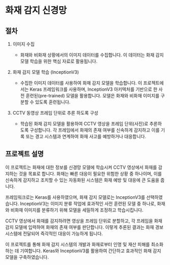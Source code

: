 
# 화재 감지 신경망

## 절차

1.  이미지 수집
    
    -   화재와 비화재 상황에서의 이미지 데이터를 수집합니다. 이 데이터는 화재 감지 모델 학습을 위한 핵심 자료로 활용됩니다.
2.  화재 감지 모델 학습 (InceptionV3)
    
    -   수집한 이미지 데이터를 사용하여 화재 감지 모델을 학습합니다. 이 프로젝트에서는 Keras 프레임워크를 사용하며, InceptionV3 아키텍처를 기반으로 한 사전 훈련된(pre-trained) 모델을 활용합니다. 모델은 화재와 비화재 이미지를 구분할 수 있도록 훈련됩니다.
3.  CCTV 동영상 프레임 단위로 추론 하도록 구성
    
    -   학습된 화재 감지 모델을 활용하여 CCTV 영상을 프레임 단위(사진)로 추론하도록 구성합니다. 각 프레임에서 화재의 존재 여부를 신속하게 감지하고 이를 기록 또는 경고 시스템과 연계하여 화재 사고를 예방하거나 대응합니다.

## 프로젝트 설명

이 프로젝트는 화재에 대한 정보를 신경망 모델에 학습시켜 CCTV 영상에서 화재를 감지하는 것을 목표로 합니다. 화재는 빠른 대응이 필요한 위험한 상황 중 하나이며, 이를 신속하게 감지하고 조치할 수 있는 자동화된 시스템은 화재 예방 및 대응에 큰 도움을 줍니다.

프레임워크로는 Keras를 사용하였으며, 화재 감지 모델로는 InceptionV3를 선택하였습니다. InceptionV3는 이미지 분류 작업에 효과적인 사전 훈련된 모델 중 하나로, 화재와 비화재 이미지를 분류하기 위해 모델을 세밀하게 조정하고 학습시킵니다.

CCTV 영상에서 화재를 감지하려면 영상을 프레임 단위로 분할하고, 각 프레임을 화재 감지 모델에 입력하여 화재의 존재 여부를 판단합니다. 이렇게 추론된 결과는 화재 경보 시스템에 전달되어 즉각적인 대응이 가능하게 됩니다.

이 프로젝트를 통해 화재 감지 시스템의 개발과 화재로부터 인명 및 재산 피해를 최소화하는 데 기여합니다. Keras와 InceptionV3를 활용하여 간단하고 효과적인 화재 감지 모델을 구축하였습니다.